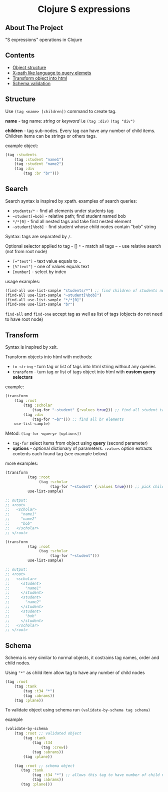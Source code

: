 <div align="center">
  <h1 align="center">
  Clojure S expressions
  </h1>
</div>

## About The Project
"S expressions" operations in Clojure

## Contents

- [Object structure](#structure)
- [X-path like language to query elemets](#search)
- [Transform object into html](#transform)
- [Schema validation](#schema)

## Structure

Use `(tag <name> [children])` command to create tag.

**name** - tag name: *string* or *keyword* i.e `(tag :div)` `(tag "div")`

**children** - tag sub-nodes. Every tag can have any number of child items. Children items can be strings or others tags.

example object:

``` clojure
(tag :students
    (tag :student "name1")
    (tag :student "name2") 
    (tag :div 
        (tag :br "br")))
```

## Search

Search syntax is inspired by xpath.
examples of search queries:

- `students/*` - find all elements under students tag
- `~student[=bob]` - relative path; find student named bob
- `*/*[0]` - find all nested tags and take first nested element
- `~student[%bob]` - find student whose child nodes contain "bob" string

Syntax: tags are separated by `/`. 

Optional selector applied to tag - []
`*` - match all tags
`~` - use relative search (not from root node)

- `[="text"]` - text value equals to ..
- `[%"text"]` - one of values equals text
- `[number]` - select by index

usage examples:

``` clojure
(find-all use-list-sample "students/*") ;; find children of students nodes
(find-all use-list-sample "~student[%bob]")
(find-all use-list-sample "*/*[0]")
(find-one use-list-sample "br")
```

`find-all` and `find-one` accept tag as well as list of tags (objects do not need to have root node)

## Transform

Syntax is inspired by xslt.

Transform objects into html with methods:

- `to-string` - turn tag or list of tags into html string without any queries
- `transform` - turn tag or list of tags object into html with **custom query selectors**

example:

``` clojure
(transform 
    (tag :root
        (tag :scholar
            (tag-for "~student" {:values true})) ;; find all student tags and take child elemetns
        (tag :div
            (tag-for "~br"))) ;; find all br elements
    use-list-sample)
```

Metod: `(tag-for <query> [options])`

- `tag-for` select items from object using **query** (second parameter)
- **options** - optional dictionary of parameters. `:values` option extracts contents each found tag (see example below)

more examples:

``` clojure
(transform
          (tag :root
               (tag :scholar
                    (tag-for "~student" {:values true}))) ;; pick child values
          use-list-sample)

;; output:
;; <root>
;;   <scholar>
;;     "name1"
;;     "name2"
;;     "bob"
;;   </scholar>
;; </root>

(transform
          (tag :root
               (tag :scholar
                    (tag-for "~student")))
          use-list-sample)

;; output:
;; <root>
;;   <scholar>
;;     <student>
;;       "name1"
;;     </student>
;;     <student>
;;       "name2"
;;     </student>
;;     <student>
;;       "bob"
;;     </student>
;;   </scholar>
;; </root>
```

## Schema

Schema is very similar to normal objects, it costrains tag names, order and child nodes.

Using `"*"` as child item allow tag to have any number of child nodes

``` clojure
(tag :root
    (tag :tank
        (tag :t34 "*")
        (tag :abrams))
    (tag :plane))
```

To validate object using schema run
`(validate-by-schema tag schema)`

example

``` clojure
(validate-by-schema 
    (tag :root ;; validated object 
        (tag :tank
            (tag :t34 
                (tag :crew))
            (tag :abrams))
        (tag :plane))

    (tag :root ;; schema object
       (tag :tank
            (tag :t34 "*") ;; allows this tag to have number of child nodes
            (tag :abrams))
       (tag :plane)))
```

